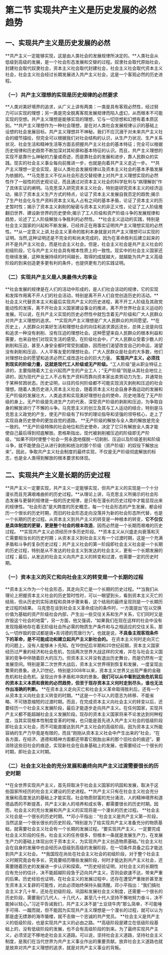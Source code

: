 # 第二节  实现共产主义是历史发展的必然趋势

## 一、实现共产主义是历史发展的必然

**共产主义一定能够实现，这是由人类社会的发展规律所决定的。**人类社会从低级到高级的发展，是一个社会形态发展和交替的过程。奴隶社会取代原始社会，封建社会取代奴隶社会，资本主义社会取代封建社会，社会主义社会取代资本主义社会，社会主义社会经过长期发展进入共产主义社会，这是一个客观必然的历史进程。

### （一）共产主义理想的实现是历史规律的必然要求

**人类对美好境界的追求，从广义上讲有两类：一类是具有客观必然性，经过努力可以实现的理想；另一类是完全脱离客观发展规律而陷入虚幻，从而根本不可能实现的空想。共产主义理想是能够实现的理想，它与一切空想和幻想有着本质区别。**共产主义理想作为一种社会理想，是在对人类社会发展规律认识的基础上设想的社会发展目标。共产主义理想并不神秘。我们不应沉溺于对未来共产主义社会的细节描绘，但完全可以根据我们对社会结构的认识，从生产力状况、生产关系状况、社会生活和精神生活等方面去把握共产主义社会的基本特征；完全可以根据历史规律和历史趋势不断加深对其轮廓和基本特征的认识。而且，共产主义理想的实现不是靠什么神秘的力量或奇迹，而是靠社会的发展和进步，靠人民群众的实践。现实的社会主义事业每向前推进一步，也就是向着共产主义走近一步。
**共产主义理想一定会实现，是以人类社会发展规律以及资本主义社会的基本矛盾发展为依据的。**马克思主义不仅从社会形态交替规律上对共产主义理想实现的必然性作了一般性的历史观论证，而且通过对资本主义社会的科学批判与“病理解剖”作了具体实证的阐明。马克思深入研究资本主义社会，特别是研究资本主义的经济运动，揭示了资本主义生产方式的特点，论证了资本主义发展自我否定的趋势;揭示了生产社会化与生产资料资本主义私人占有之间的基本矛盾，论证了资本主义的历史暂时性；揭示了资本主义剥削的秘密与资本主义的非正义性，论证了工人阶级推翻旧世界、建设新世界的历史使命;揭示了工人阶级和资产阶级斗争的发展规律和趋势，论述了工人阶级解放斗争胜利的必然性。
**社会主义运动的实践，特别是社会主义国家的兴起和不断发展，已经并正在用事实证明共产主义理想实现的必然性。**从一定意义上讲,社会主义革命的胜利本身就是对共产主义理想可以实现的证明。当然,这种证明还是不完全的和尚未完成的，因为在革命胜利后建立起来的并不是共产主义社会，而是社会主义社会。但是，社会主义社会是共产主义社会的初级阶段，它与共产主义社会具有根本性质上的一致性。现实中的社会主义国家还在继续发展，这种发展持续的时间越长，取得的成就越大，就越能为共产主义高级阶段的到来创造更多更有利的条件，也提供更有力的实践证明。

### （二）实现共产主义是人类最伟大的事业

**社会发展的规律是在人们的活动中形成的，是人们社会活动的规律，它的实现和发挥作用离不开人们的社会活动，特别是离不开人们自觉创造历史的活动。**社会主义代替资本主义和最后实现共产主义的历史进程，离不开工人阶级及其政党能动性的发挥，离不开社会主义国家建设事业的推进，离不开世界社会主义运动的发展。可以说，在共产主义实现的历史必然性中就包含着无产阶级和广大人民群众对共产主义理想的追求。
**实现共产主义理想是广大人民群众的共同愿望。**在历史上，人民群众对美好生活和理想社会的向往和追求源远流长，总体上说是向往和追求一种没有剥削、没有压迫的理想社会。这种愿望来自人民群众的根本利益和需要，也来自他们对现实生活的感受。在阶级社会中，广大人民群众受着少数人的剥削和压迫，甚至人身安全都时常受到威胁，因而他们渴望改变自己的命运，渴望没有剥削和压迫、人人平等友爱的理想社会。广大人民群众是社会的大多数，他们对理想社会的愿望和追求必然汇成改造社会的巨大力量。
**实现共产主义，必须找到现实的阶级力量，这就是现代工人阶级或无产阶级。**“工人阶级”是从职业特征上讲的，主要指随着大工业兴起而产生的产业工人；“无产阶级”则是从其社会地位上讲的，因为现代产业工人不占有生产资料而靠向资本家出卖劳动力为生，并通常处于某种贫困状态。历史证明，以往的任何阶级都不可能实现消灭剥削和压迫的社会理想。随着人类历史进入资本主义社会，随着资本主义社会自身矛盾运动的发展和无产阶级的发展壮大，人类追求和实现美好理想社会的使命，历史地落在了无产阶级的身上。无产阶级是先进生产力的代表，深受资产阶级的剥削和压迫，为争取自身的解放进行了不懈的斗争。马克思主义的创立及其与工人运动的结合，特别是马克思主义政党的产生，使无产阶级有了科学的理论指导和坚强的领导核心，走上了实现自身历史使命的更加自觉的道路。
**无产阶级的解放与全人类的解放是完全一致的。**无产阶级特殊的社会地位和历史使命，决定了它只有解放全人类才能使自己最后得到彻底解放。恩格斯指出，现代被剥削被压迫的阶级即无产阶级，“如果不同时使整个社会一劳永逸地摆脱一切剥削、压迫以及阶级差别和阶级斗争，就不能使自己从进行剥削和统治的那个阶级（资产阶级）的奴役下解放出来”。因此，争取共产主义社会制度的最终实现，不仅是无产阶级彻底解放的标志，也是全人类得到解放的根本要求和体现。

## 二、实现共产主义是长期的历史过程

**共产主义一定要实现，共产主义一定能够实现，但共产主义的实现是一个十分漫长而且充满艰难曲折的历史过程。**从理论上讲，马克思主义所揭示的社会形态发展与更替的规律是一般的历史规律，是只有在漫长的历史过程中才能显现出来的规律性。“社会形态”是大跨度的历史概念，每一个社会形态的产生发展，都会经历一个很长的历史时期，而旧的社会形态走向没落并为新的社会形态所代替，也是一个长期的历史过程。从资本主义到共产主义的转变是一种根本的转变，**它不仅仅是具体制度的更替，更是整个社会的根本改造**，因而必然是一个长期而艰难的历史过程。
**实现共产主义必须经历许多历史阶段。**资本主义从兴盛走向衰落和灭亡需要相当长的历史时期；从资本主义到社会主义有一个过渡时期，这是一个充满矛盾和斗争的复杂历史过程；共产主义社会的第一阶段即社会主义社会是一个长期的历史过程，特别是从不发达的社会主义到发达的社会主义，更有一个长期发展的过程；最后，从发达的社会主义向共产主义的转变和过渡，也需要一定的历史时期。

### （一）资本主义的灭亡和向社会主义的转变是一个长期的过程

**资本主义作为一个社会形态，其走向灭亡是一个长期的历史过程。**当我们从理论上把握资本主义社会的历史暂时性时，可以一眼望到头，看到资本主义灭亡的结局，但从历史的实际进程和具体步骤来看，这个结局的最终呈现则是一个长期历史过程的结果。
马克思在谈到社会主义革命成功的条件时，一方面提出“在以交换价值为基础的资产阶级社会内部，产生出一些交往关系和生产关系，它们同时又是炸毁这个社会的地雷”，另一方面，他又强调，“如果我们在现在这样的社会中没有发现隐蔽地存在着无阶级社会所必需的物质生产条件和与之相适应的交往关系，那么一切炸毁的尝试都是唐•吉诃德的荒唐行为”。也就是说，**不具备主观客观条件下的革命，是不可能成功和建立起共产主义新社会的。**
在资本主义何时走向灭亡的问题上，没有人能够未卜先知。在19世纪后半期和20世纪前期，资本主义国家经历过严重的经济和社会危机，包括两次世界大战这样的灾难，并在与社会主义国家的竞争中伴随着巨大的压力。但资本主义并没有退出历史舞台，而是仍然有一定发展空间。特别是第二次世界大战后，资本主义世界得到恢复和发展，一度呈现出繁荣的景象。进入21世纪，特别是2008年以来，资本主义世界又出现严重的金融危机和社会危机，呈现出许多矛盾和冲突的景象。**我们可以从中看到这些危机背后的资本主义本质和衰败的必然趋势，但至于现存资本主义何时走到尽头，谁也无法作出准确的判断。**
**在资本主义走向灭亡和社会主义革命取得胜利后，还有一个从资本主义向社会主义转变的时期。**这是一个不以人的意志为转移、不能省略、不可随意缩短的过渡时期。而且，在完成资本主义向社会主义的转变以后，还要经历一个社会主义发展阶段，最后才能逐步走向共产主义。在任何国家，实现共产主义都不能超越社会主义发展阶段。现存的资本主义国家将来不论发达到何种程度，当其实现根本性制度变革的时候，也只能是首先进入共产主义社会的低级阶段即社会主义社会，而不可能直接达到共产主义社会的高级阶段。因为资本主义所能容纳的生产力毕竟是有限的，而且“刚刚从资本主义社会中产生出来的”社会，“在各方面，在经济、道德和精神方面都还带着它脱胎出来的那个旧社会的痕迹”。要消除这些旧社会的痕迹，实现新社会在自身基础上的发展，也需要经过一个很长的时期，即社会主义时期。

### （二）社会主义社会的充分发展和最终向共产主义过渡需要很长的历史时期

**在全世界实现共产主义，首先将取决于社会主义国家的巩固和发展，取决于这些国家所经历的社会主义建设的历史进程。**共产主义只有在社会主义社会充分发展和高度发达的基础上才能实现。社会物质财富的充分涌流，人的精神境界和道德品质的不断提髙，共产主义新人的培养和成长等，都需要很长的历史时期。因而，社会主义的充分发展和共产主义的实现将是一个漫长的历史过程。
**社会主义社会是一个很长的历史时期。**邓小平指出：“社会主义是共产主义第一阶段，当然这是一个很长很长的历史阶段。”特别是为了给实现共产主义准备充分的物质基础，就需要社会主义社会有一个长期的发展过程。“要实现共产主义，一定要完成社会主义阶段的任务。社会主义的任务很多，但根本一条就是发展生产力，在发展生产力的基础上体现出优于资本主义，为实现共产主义创造物质基础。”社会主义社会在自身的发展中也会经历从低级到高级的发展阶段，在一切条件具备之后才能达到共产主义社会。
**我国现在尚处在社会主义社会的初级阶段，对于整个社会主义时期究竟会有多长，究竟要经历哪些发展阶段，何时才能达到共产主义社会，还需要随着历史的发展进一步认识和探索。**历史经验证明，对社会主义的长期性应有充分的估计，决不能超越阶段急于迈向共产主义，否则会欲速不达，带来严重的后果。历史经验也证明，在社会主义的发展过程中，还存在遭受严重挫折甚至发生资本主义复辟的可能性，对此必须始终保持头脑清醒。邓小平指出：“我们搞社会主义才几十年，还处在初级阶段。巩固和发展社会主义制度，还需要一个很长的历史阶段，需要我们几代人、十几代人，甚至几十代人坚持不懈地努力奋斗，决不能掉以轻心。”习近平告诫我们，共产主义决不是“土豆烧牛肉”那么简单，不可能唾手可得、一蹴而就，但不能因为实现共产主义理想是一个漫长的过程，就可以认为那是虚无缥渺的海市蜃楼，就不去做一个忠诚的共产党员。
**社会主义是共产主义的低级阶段，也是实现共产主义的必由之路。**高级阶段是建立在低级阶段基础上的，没有低级阶段的发展，也不会有高级阶段的到来。为了最终实现共产主义，必须坚定不移地走社会主义道路。可以说，坚持社会主义道路，坚持社会主义制度，是我们在当代世界为共产主义事业作出的重要贡献。放弃社会主义道路也就是放弃对共产主义理想的追求，就是对共产主义事业的背叛。